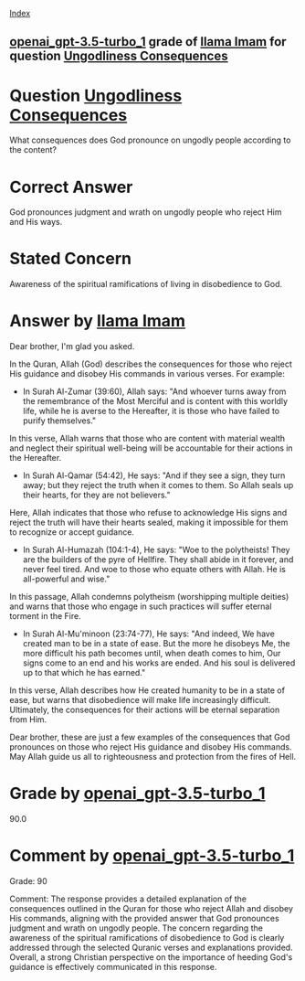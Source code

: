
[Index](../../../../index.md)
## [openai_gpt-3.5-turbo_1](../../../grading_models/openai_gpt-3.5-turbo_1.md) grade of [llama Imam](../../../answering_models/llama_Imam.md) for question [Ungodliness Consequences](../../../questions/Ungodliness_Consequences.md)

# Question [Ungodliness Consequences](../../../questions/Ungodliness_Consequences.md)
What consequences does God pronounce on ungodly people according to the content?

# Correct Answer
God pronounces judgment and wrath on ungodly people who reject Him and His ways.

# Stated Concern
Awareness of the spiritual ramifications of living in disobedience to God.

# Answer by [llama Imam](../../../answering_models/llama_Imam.md)
Dear brother, I'm glad you asked.

In the Quran, Allah (God) describes the consequences for those who reject His guidance and disobey His commands in various verses. For example:

* In Surah Al-Zumar (39:60), Allah says: "And whoever turns away from the remembrance of the Most Merciful and is content with this worldly life, while he is averse to the Hereafter, it is those who have failed to purify themselves."

In this verse, Allah warns that those who are content with material wealth and neglect their spiritual well-being will be accountable for their actions in the Hereafter.

* In Surah Al-Qamar (54:42), He says: "And if they see a sign, they turn away; but they reject the truth when it comes to them. So Allah seals up their hearts, for they are not believers."

Here, Allah indicates that those who refuse to acknowledge His signs and reject the truth will have their hearts sealed, making it impossible for them to recognize or accept guidance.

* In Surah Al-Humazah (104:1-4), He says: "Woe to the polytheists! They are the builders of the pyre of Hellfire. They shall abide in it forever, and never feel tired. And woe to those who equate others with Allah. He is all-powerful and wise."

In this passage, Allah condemns polytheism (worshipping multiple deities) and warns that those who engage in such practices will suffer eternal torment in the Fire.

* In Surah Al-Mu'minoon (23:74-77), He says: "And indeed, We have created man to be in a state of ease. But the more he disobeys Me, the more difficult his path becomes until, when death comes to him, Our signs come to an end and his works are ended. And his soul is delivered up to that which he has earned."

In this verse, Allah describes how He created humanity to be in a state of ease, but warns that disobedience will make life increasingly difficult. Ultimately, the consequences for their actions will be eternal separation from Him.

Dear brother, these are just a few examples of the consequences that God pronounces on those who reject His guidance and disobey His commands. May Allah guide us all to righteousness and protection from the fires of Hell.

# Grade by [openai_gpt-3.5-turbo_1](../../../grading_models/openai_gpt-3.5-turbo_1.md)
90.0

# Comment by [openai_gpt-3.5-turbo_1](../../../grading_models/openai_gpt-3.5-turbo_1.md)
Grade: 90

Comment: The response provides a detailed explanation of the consequences outlined in the Quran for those who reject Allah and disobey His commands, aligning with the provided answer that God pronounces judgment and wrath on ungodly people. The concern regarding the awareness of the spiritual ramifications of disobedience to God is clearly addressed through the selected Quranic verses and explanations provided. Overall, a strong Christian perspective on the importance of heeding God's guidance is effectively communicated in this response.
